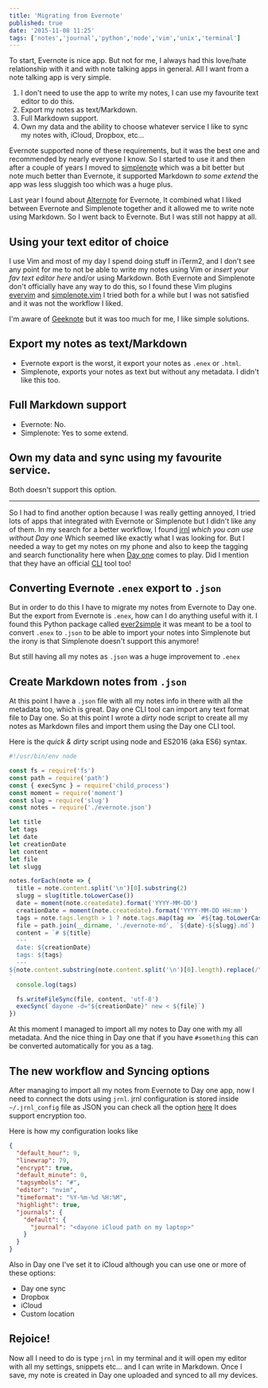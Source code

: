```yaml
---
title: 'Migrating from Evernote'
published: true
date: '2015-11-08 11:25'
tags: ['notes','journal','python','node','vim','unix','terminal']
---
```

To start, Evernote is nice app. But not for me, I always had this love/hate relationship with it and with note talking apps in general. All I want from a note talking app is very simple.

1. I don't need to use the app to write my notes, I can use my favourite text editor to do this.
2. Export my notes as text/Markdown.
3. Full Markdown support.
4. Own my data and the ability to choose whatever service I like to sync my notes with, iCloud, Dropbox, etc...

Evernote supported none of these requirements, but it was the best one and recommended by nearly everyone I know. So I started to use it and then after a couple of years I moved to [simplenote](http://simplenote.com) which was a bit better but note much better than Evernote, it supported Markdown _to some extend_ the app was less sluggish too which was a huge plus.

Last year I found about [Alternote](http://alternoteapp.com/) for Evernote, It combined what I liked between Evernote and Simplenote together and it allowed me to write note using Markdown. So I went back to Evernote. But I was still not happy at all.

## Using your text editor of choice

I use Vim and most of my day I spend doing stuff in iTerm2, and I don't see any point for me to not be able to write my notes using Vim or _insert your fav text editor here_ and/or using Markdown. Both Evernote and Simplenote don't officially have any way to do this, so I found these Vim plugins [evervim](https://github.com/kakkyz81/evervim) and [simplenote.vim](https://github.com/mrtazz/simplenote.vim) I tried both for a while but I was not satisfied and it was not the workflow I liked.

I'm aware of [Geeknote](http://www.geeknote.me/) but it was too much for me, I like simple solutions.

## Export my notes as text/Markdown

* Evernote export is the worst, it export your notes as `.enex` or `.html`.
* Simplenote, exports your notes as text but without any metadata. I didn't like this too.

## Full Markdown support

* Evernote: No.
* Simplenote: Yes to some extend.

## Own my data and sync using my favourite service.

Both doesn't support this option.

---

So I had to find another option because I was really getting annoyed, I tried lots of apps that integrated with Evernote or Simplenote but I didn't like any of them. In my search for a better workflow, I found [jrnl](http://maebert.github.io/jrnl/) _which you can use without Day one_ Which seemed like exactly what I was looking for. But I needed a way to get my notes on my phone and also to keep the tagging and search functionality here when [Day one](http://dayoneapp.com) comes to play. Did I mention that they have an official [CLI](http://dayoneapp.com/tools/cli-man/) tool too!

## Converting Evernote `.enex` export to `.json`

But in order to do this I have to migrate my notes from Evernote to Day one. But the export from Evernote is `.enex`, how can I do anything useful with it. I found this Python package called [ever2simple](https://github.com/claytron/ever2simple) it was meant to be a tool to convert `.enex` to `.json` to be able to import your notes into Simplenote but the irony is that Simplenote doesn't support this anymore!

But still having all my notes as `.json` was a huge improvement to `.enex`

## Create Markdown notes from `.json`

At this point I have a `.json` file with all my notes info in there with all the metadata too, which is great. Day one CLI tool can import any text format file to Day one. So at this point I wrote a _dirty_ node script to create all my notes as Markdown files and import them using the Day one CLI tool.

Here is the _quick & dirty_ script using node and ES2016 (aka ES6) syntax.

```js
#!/usr/bin/env node

const fs = require('fs')
const path = require('path')
const { execSync } = require('child_process')
const moment = require('moment')
const slug = require('slug')
const notes = require('./evernote.json')

let title
let tags
let date
let creationDate
let content
let file
let slugg

notes.forEach(note => {
  title = note.content.split('\n')[0].substring(2)
  slugg = slug(title.toLowerCase())
  date = moment(note.createdate).format('YYYY-MM-DD')
  creationDate = moment(note.createdate).format('YYYY-MM-DD HH:mm')
  tags = note.tags.length > 1 ? note.tags.map(tag => `#${tag.toLowerCase()}`).join(', ') : note.tags.map(tag => `#${tag.toLowerCase()}`).join()
  file = path.join(__dirname, './evernote-md', `${date}-${slugg}.md`)
  content = `# ${title}
  ---
  date: ${creationDate}
  tags: ${tags}
  ---
${note.content.substring(note.content.split('\n')[0].length).replace(/\s?\n\n?\s?/g, '\n')}
`
  console.log(tags)

  fs.writeFileSync(file, content, 'utf-8')
  execSync(`dayone -d="${creationDate}" new < ${file}`)
})
```

At this moment I managed to import all my notes to Day one with my all metadata. And the nice thing in Day one that if you have `#something` this can be converted automatically for you as a tag.

## The new workflow and Syncing options

After managing to import all my notes from Evernote to Day one app, now I need to connect the dots using `jrnl`. jrnl configuration is stored inside `~/.jrnl_config` file as JSON you can check all the option [here](http://maebert.github.io/jrnl/advanced.html#configuration-file) It does support encryption too.

Here is how my configuration looks like

```json
{
  "default_hour": 9,
  "linewrap": 79,
  "encrypt": true,
  "default_minute": 0,
  "tagsymbols": "#",
  "editor": "nvim",
  "timeformat": "%Y-%m-%d %H:%M",
  "highlight": true,
  "journals": {
    "default": {
      "journal": "<dayone iCloud path on my laptop>"
    }
  }
}
```

Also in Day one I've set it to iCloud although you can use one or more of these options:

* Day one sync
* Dropbox
* iCloud
* Custom location

## Rejoice!

Now all I need to do is type `jrnl` in my terminal and it will open my editor with all my settings, snippets etc... and I can write in Markdown. Once I save, my note is created in Day one uploaded and synced to all my devices.
